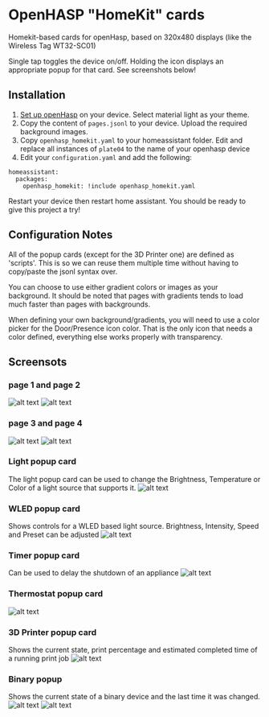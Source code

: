 # OpenHASP "HomeKit" cards

Homekit-based cards for openHasp, based on 320x480 displays (like the Wireless Tag WT32-SC01)

Single tap toggles the device on/off. Holding the icon displays an appropriate popup for that card. See screenshots below!

## Installation

1. [Set up openHasp](https://www.openhasp.com/0.6.3/getting-started/) on your device. Select material light as your theme.
2. Copy the content of `pages.jsonl` to your device. Upload the required background images.
3. Copy `openhasp_homekit.yaml` to your homeassistant folder. Edit and replace all instances of `plate04` to the name of your openhasp device
4. Edit your `configuration.yaml` and add the following:

```
homeassistant:
  packages:
    openhasp_homekit: !include openhasp_homekit.yaml
```

Restart your device then restart home assistant. You should be ready to give this project a try!


## Configuration Notes

All of the popup cards (except for the 3D Printer one) are defined as 'scripts'. This is so we can reuse them multiple time without having to copy/paste the jsonl syntax over.

You can choose to use either gradient colors or images as your background. It should be noted that pages with gradients tends to load much faster than pages with backgrounds.

When defining your own background/gradients, you will need to use a color picker for the Door/Presence icon color. That is the only icon that needs a color defined, everything else works properly with transparency.





## Screensots

### page 1 and page 2
![alt text](assets/page1_bg.jpg)  ![alt text](assets/page2_bg.jpg)

### page 3 and page 4
![alt text](assets/page3_bg.jpg)  ![alt text](assets/page4_bg.jpg)


### Light popup card
The light popup card can be used to change the Brightness, Temperature or Color of a light source that supports it.
![alt text](assets/light_popup.png) 

### WLED popup card
Shows controls for a WLED based light source. Brightness, Intensity, Speed and Preset can be adjusted
![alt text](assets/wled_popup.png) 

### Timer popup card
Can be used to delay the shutdown of an appliance
![alt text](assets/timer_popup.png) 

### Thermostat popup card
![alt text](assets/thermostat_popup.png) 

### 3D Printer popup card
Shows the current state, print percentage and estimated completed time of a running print job
![alt text](assets/3dprinter_popup.png) 

### Binary popup
Shows the current state of a binary device and the last time it was changed.
![alt text](assets/binary_popup.png) ![alt text](assets/binary_popup2.png) 

